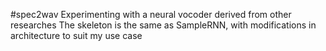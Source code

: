 #spec2wav
Experimenting with a neural vocoder derived from other researches
The skeleton is the same as SampleRNN, with modifications in architecture to suit my use case
